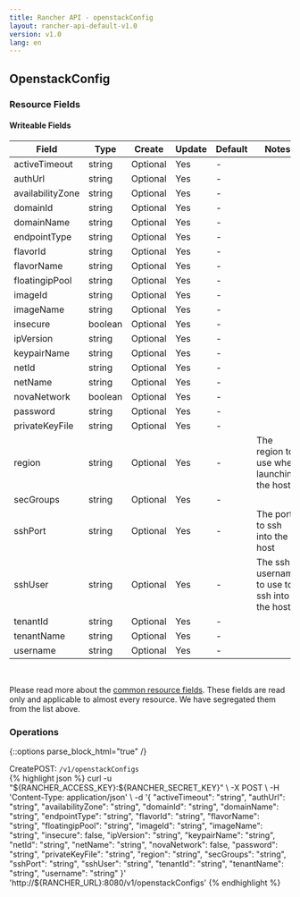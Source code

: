 ```yaml
---
title: Rancher API - openstackConfig
layout: rancher-api-default-v1.0
version: v1.0
lang: en
---
```


## OpenstackConfig



### Resource Fields

#### Writeable Fields

Field | Type | Create | Update | Default | Notes
---|---|---|---|---|---
activeTimeout | string | Optional | Yes | - | 
authUrl | string | Optional | Yes | - | 
availabilityZone | string | Optional | Yes | - | 
domainId | string | Optional | Yes | - | 
domainName | string | Optional | Yes | - | 
endpointType | string | Optional | Yes | - | 
flavorId | string | Optional | Yes | - | 
flavorName | string | Optional | Yes | - | 
floatingipPool | string | Optional | Yes | - | 
imageId | string | Optional | Yes | - | 
imageName | string | Optional | Yes | - | 
insecure | boolean | Optional | Yes | - | 
ipVersion | string | Optional | Yes | - | 
keypairName | string | Optional | Yes | - | 
netId | string | Optional | Yes | - | 
netName | string | Optional | Yes | - | 
novaNetwork | boolean | Optional | Yes | - | 
password | string | Optional | Yes | - | 
privateKeyFile | string | Optional | Yes | - | 
region | string | Optional | Yes | - | The region to use when launching the host
secGroups | string | Optional | Yes | - | 
sshPort | string | Optional | Yes | - | The port to ssh into the host
sshUser | string | Optional | Yes | - | The ssh username to use to ssh into the host
tenantId | string | Optional | Yes | - | 
tenantName | string | Optional | Yes | - | 
username | string | Optional | Yes | - | 



<br>

Please read more about the [common resource fields]({{site.baseurl}}/rancher/{{page.version}}/{{page.lang}}/api/common/). These fields are read only and applicable to almost every resource. We have segregated them from the list above.

### Operations
{::options parse_block_html="true" /}
<a id="create"></a>
<div class="action"><span class="header">Create<span class="headerright">POST:  <code>/v1/openstackConfigs</code></span></span>
<div class="action-contents"> {% highlight json %}
curl -u "${RANCHER_ACCESS_KEY}:${RANCHER_SECRET_KEY}" \
-X POST \
-H 'Content-Type: application/json' \
-d '{
	"activeTimeout": "string",
	"authUrl": "string",
	"availabilityZone": "string",
	"domainId": "string",
	"domainName": "string",
	"endpointType": "string",
	"flavorId": "string",
	"flavorName": "string",
	"floatingipPool": "string",
	"imageId": "string",
	"imageName": "string",
	"insecure": false,
	"ipVersion": "string",
	"keypairName": "string",
	"netId": "string",
	"netName": "string",
	"novaNetwork": false,
	"password": "string",
	"privateKeyFile": "string",
	"region": "string",
	"secGroups": "string",
	"sshPort": "string",
	"sshUser": "string",
	"tenantId": "string",
	"tenantName": "string",
	"username": "string"
}' 'http://${RANCHER_URL}:8080/v1/openstackConfigs'
{% endhighlight %}
</div></div>



